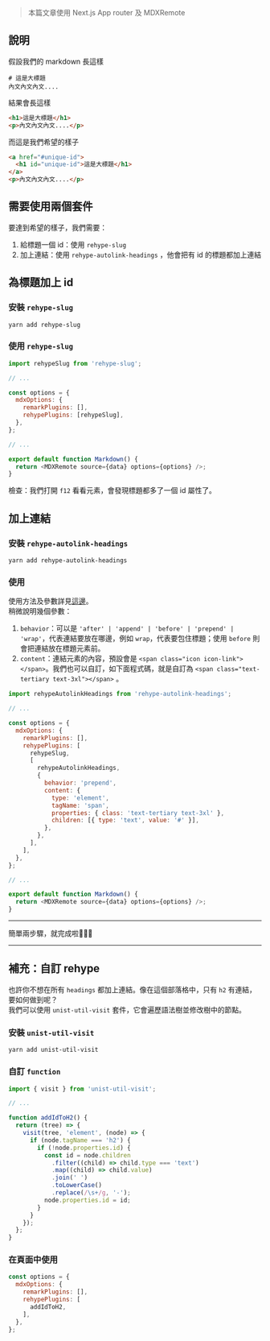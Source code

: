 > 本篇文章使用 Next.js App router 及 MDXRemote

## 說明

假設我們的 markdown 長這樣

```
# 這是大標題
內文內文內文....
```

結果會長這樣

```html
<h1>這是大標題</h1>
<p>內文內文內文....</p>
```

而這是我們希望的樣子

```html
<a href="#unique-id">
  <h1 id="unique-id">這是大標題</h1>
</a>
<p>內文內文內文....</p>
```

## 需要使用兩個套件

要達到希望的樣子，我們需要：

1. 給標題一個 id：使用 `rehype-slug`
2. 加上連結：使用 `rehype-autolink-headings` ，他會把有 id 的標題都加上連結

## 為標題加上 id

### 安裝 `rehype-slug`

```
yarn add rehype-slug
```

### 使用 `rehype-slug`

```javascript
import rehypeSlug from 'rehype-slug';

// ...

const options = {
  mdxOptions: {
    remarkPlugins: [],
    rehypePlugins: [rehypeSlug],
  },
};

// ...

export default function Markdown() {
  return <MDXRemote source={data} options={options} />;
}
```

檢查：我們打開 `f12` 看看元素，會發現標題都多了一個 id 屬性了。

## 加上連結

### 安裝 `rehype-autolink-headings`

```
yarn add rehype-autolink-headings
```

### 使用

使用方法及參數詳見[這邊](https://www.npmjs.com/package/rehype-autolink-headings)。  
稍微說明幾個參數：

1. `behavior`：可以是 `'after' | 'append' | 'before' | 'prepend' | 'wrap'`，代表連結要放在哪邊，例如 `wrap`，代表要包住標題；使用 `before` 則會把連結放在標題元素前。
2. `content`：連結元素的內容，預設會是 `<span class="icon icon-link"></span>`。我們也可以自訂，如下面程式碼，就是自訂為 `<span class="text-tertiary text-3xl"></span>` 。

```javascript
import rehypeAutolinkHeadings from 'rehype-autolink-headings';

// ...

const options = {
  mdxOptions: {
    remarkPlugins: [],
    rehypePlugins: [
      rehypeSlug,
      [
        rehypeAutolinkHeadings,
        {
          behavior: 'prepend',
          content: {
            type: 'element',
            tagName: 'span',
            properties: { class: 'text-tertiary text-3xl' },
            children: [{ type: 'text', value: '#' }],
          },
        },
      ],
    ],
  },
};

// ...

export default function Markdown() {
  return <MDXRemote source={data} options={options} />;
}
```

---

簡單兩步驟，就完成啦🎉🎉🎉

---

## 補充：自訂 rehype
也許你不想在所有 `headings` 都加上連結。像在這個部落格中，只有 `h2` 有連結，要如何做到呢？  
我們可以使用 `unist-util-visit` 套件，它會遍歷語法樹並修改樹中的節點。
### 安裝 `unist-util-visit`
```
yarn add unist-util-visit
```
### 自訂 `function` 
```javascript
import { visit } from 'unist-util-visit';

// ...

function addIdToH2() {
  return (tree) => {
    visit(tree, 'element', (node) => {
      if (node.tagName === 'h2') {
        if (!node.properties.id) {
          const id = node.children
            .filter((child) => child.type === 'text')
            .map((child) => child.value)
            .join(' ')
            .toLowerCase()
            .replace(/\s+/g, '-');
          node.properties.id = id;
        }
      }
    });
  };
}
```

### 在頁面中使用
```javascript
const options = {
  mdxOptions: {
    remarkPlugins: [],
    rehypePlugins: [
      addIdToH2,
    ],
  },
};
```